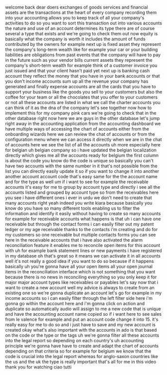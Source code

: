 welcome back dear doers exchanges of goods services and financial assets are the transactions at the heart of every
company recording them into your accounting allows you to keep track of all your company's activities to do so you want
to sort this transaction out into various accounts the nature and use of an account determines its type there are of
course several a type that exists and we're going to check them out now equity is basically what the company is worth it
includes the amount of funds contributed by the owners for example next up is fixed asset they represent the company's
long-term wealth like for example your car or your building liabilities are obligations from past events that the
company will have to pay in the future such as your vendor bills current assets they represent the company's short-term
wealth for example think of a customer invoice you just issued and that your client hasn't paid yet next up is banking
cash account they reflect the money that you have in your bank accounts or that you don't income accounts sum up all the
revenue your company has generated and finally expense accounts are all the cards that you have to support your business
like the goods you sell to your customers but also the coffee for your team or all the chocolates that you offer to your
customers or not all these accounts are listed in what we call the charter accounts you can think of it as the dna of
the company let's see together now how to implement this for my company pink cars we're going to check that in the other
database right now here we are guys in the other database let's jump right away in the accounting application from the
accounting dashboard we have multiple ways of accessing the chart of accounts either from the onboarding wizards here we
can review the chat of accounts or from the configuration menu where we can access it directly when we are in the chat
of accounts here we see the list of all the accounts uh more especially here for belgian uh belgian company so i have
updated the belgian localization directly which gives me all the accounts ready for belgium the first column is about
the code you know do the code is unique so basically you can't have two accounts with the same number in it that's not
possible from the list you can directly easily update it so if you want to change it into another another account
account code that's easy same for the the account name and for the type as well um if i want to see for example the
receivable accounts it's easy for me to group by account type and directly i see all the accounts listed and grouped by
account type so from the receivables here you see i have different ones i ever in urdu we don't need to create that many
accounts right yeah indeed you write kiara because basically you know do you have so many different tools enabling us to
filter the information and identify it easily without having to create so many accounts for example for receivable
accounts what happens is that uh i can have one receivable but through the contact forms i can easily filter out my
patent ledger or my age receivable thanks to the contacts i'm creating and do for my customers so one receivable but
multiple contacts forms you can see here in the receivable accounts that i have also activated the alarm reconciliation
feature it enables me to reconcile open items for this account with uh for example bank statement lines or new payments
i have registered in my database oh that's great so it means we can activate it in all accounts well it's not really a
good idea if you want to do so because if it happens basically uh you're gonna have all your open items all your open
journal items in the reconciliation interface which is not something that you want because there is no news in
reconciling everything so you only keep it for major major account types like receivables or payables let's say now that
i want to create a new account well my advice is always to create from an existing one so we're gonna duplicate an
account let's go for example in my income accounts so i can easily filter through the left filter side here i'm gonna go
within the account here and i'm gonna click on action and duplicate so automatically audio will assign to me a new code
that is unique and have the accounting account name copied so if i want here to see sales from le valence for example
and put an account code change it into 15. it's really easy for me to do so and i just have to save and my new account
is created okay what's also important with the accounts in ado is that based on the code or the type or the tags uh
we're gonna filter all these accounts into the legal report so depending on each country's uh accounting principle we're
gonna have have to create and adapt the chart of accounts depending on that criteria so for example for belgium we know
that the code is crucial into the legal report whereas for anglo-saxon countries like the us and the uk the type is
really important that's all for me in this video thank you for watching ciao tutti 